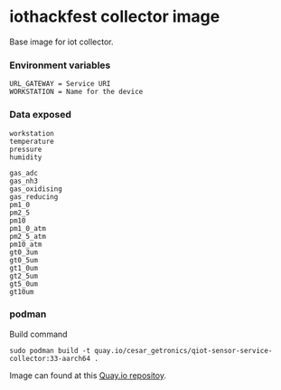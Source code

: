 # iothackfest collector image

Base image for iot collector.

### Environment variables ###

    URL_GATEWAY = Service URI
    WORKSTATION = Name for the device

### Data exposed ###

    workstation 
    temperature 
    pressure 
    humidity 
        
    gas_adc 
    gas_nh3 
    gas_oxidising 
    gas_reducing 
    pm1_0 
    pm2_5 
    pm10
    pm1_0_atm
    pm2_5_atm
    pm10_atm 
    gt0_3um 
    gt0_5um 
    gt1_0um 
    gt2_5um 
    gt5_0um 
    gt10um 

### podman ####

Build command

    sudo podman build -t quay.io/cesar_getronics/qiot-sensor-service-collector:33-aarch64 .


Image can found at this [Quay.io repositoy](https://quay.io/repository/cesar_getronics/qiot-sensor-service-collector).